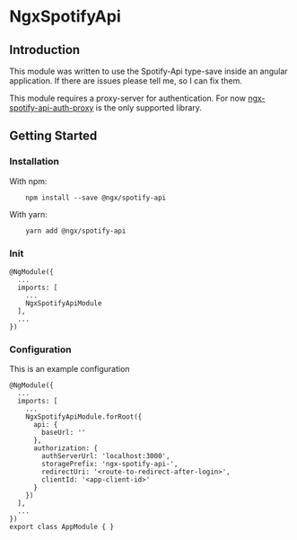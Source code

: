 # NgxSpotifyApi
## Introduction
This module was written to use the Spotify-Api type-save inside an angular application.
If there are issues please tell me, so I can fix them.

This module requires a proxy-server for authentication. For now [ngx-spotify-api-auth-proxy]('https://github.com/jlandsmann/ngx-spotify-api-auth-proxy) is the only supported library.

## Getting Started
### Installation
With npm:
```
    npm install --save @ngx/spotify-api
```
With yarn:
```
    yarn add @ngx/spotify-api
```
### Init
```angular2
@NgModule({
  ...
  imports: [
    ...
    NgxSpotifyApiModule
  ],
  ...
})
```

### Configuration
This is an example configuration
```angular2
@NgModule({
  ...
  imports: [
    ...
    NgxSpotifyApiModule.forRoot({
      api: {
        baseUrl: ''
      },
      authorization: {
        authServerUrl: 'localhost:3000',
        storagePrefix: 'ngx-spotify-api-',
        redirectUri: '<route-to-redirect-after-login>',
        clientId: '<app-client-id>'
      }
    })
  ],
  ...
})
export class AppModule { }
```
